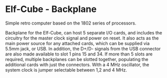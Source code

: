 # Elf-Cube - Backplane
Simple retro computer based on the 1802 series of processors.

Backplane for the Elf-Cube, can host 5 separate I/O cards, and includes the circuitry for the master clock signal and power on reset. It also acts as the main power source for any attached cards, which can be supplied via 5.5mm jack, or USB. In addition, the D+/D- signals from the USB connector are also made available to slot 1 pins 15 and 34. If more than 5 slots are required, multiple backplanes can be slotted together, populating the additional cards with just the connectors. With a 4 MHz oscillator, the system clock is jumper selectable between 1,2 and 4 MHz.
